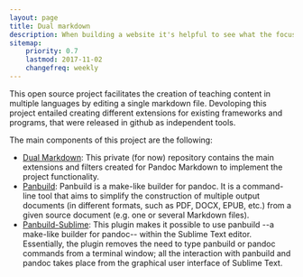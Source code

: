 ```yaml
---
layout: page
title: Dual markdown
description: When building a website it's helpful to see what the focus of your site is. This page is an example of how to show a website's focus.
sitemap:
    priority: 0.7
    lastmod: 2017-11-02
    changefreq: weekly
---
```


This open source project facilitates the creation of teaching content in multiple languages by editing a single markdown file. Devoloping this project entailed creating different extensions for existing frameworks and programs, that were released in github as independent tools.

The main components of this project are the following:

* [Dual Markdown](https://github.com/dacya/pimcd1718-jcsaezal): This private (for now) repository contains the main extensions and filters created for Pandoc Markdown to implement the project functionality.
* [Panbuild](https://github.com/jcsaezal/panbuild): Panbuild is a make-like builder for pandoc. It is a command-line tool that aims to simplify the construction of multiple output documents (in different formats, such as PDF, DOCX, EPUB, etc.) from a given source document (e.g. one or several Markdown files).
* [Panbuild-Sublime](https://github.com/jcsaezal/SublimeText-Panbuild): This plugin makes it possible to use panbuild --a make-like builder for pandoc-- within the Sublime Text editor. Essentially, the plugin removes the need to type panbuild or pandoc commands from a terminal window; all the interaction with panbuild and pandoc takes place from the graphical user interface of Sublime Text.